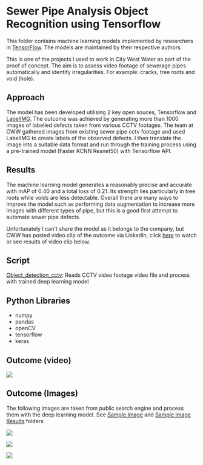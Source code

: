 # Sewer Pipe Analysis Object Recognition using Tensorflow

This folder contains machine learning models implemented by researchers in [TensorFlow](https://tensorflow.org). The models are maintained by their respective authors.

This is one of the projects I used to work in City West Water as part of the proof of concept. The aim is to assess video footage of sewerage pipes automatically and identify irregularities. For example: cracks, tree roots and void (hole). 


## Approach

The model has been developed utilising 2 key open souces, Tensorflow and [LabelIMG](https://github.com/tzutalin/labelImg). The outcome was achieved by generating more than 1000 images of labelled defects taken from various CCTV footages. The team at CWW gathered images from existing sewer pipe cctv footage and used LabelIMG to create labels of the observed defects. I then translate the image into a suitable data format and run through the training process using a pre-trained model (Faster RCNN Resnet50) with Tensorflow API.

## Results

The machine learning model generates a reasonably precise and accurate with mAP of 0.40 and a total loss of 0.21. Its strength lies particularly in tree roots while voids are less detectable. Overall there are many ways to improve the model such as performing data augmentation to increase more images with different types of pipe, but this is a good first attempt to automate sewer pipe defects.

Unfortunately I can't share the model as it belongs to the company, but CWW has posted video clip of the outcome via LinkedIn, click [here](https://www.linkedin.com/posts/city-west-water_machinelearning-innovation-activity-6481329039096320000-vPgW/) to watch or see results of video clip below.


## Script

[Object_detection_cctv](https://github.com/yvien226/Useful-Python-Scripts/blob/master/Deep%20Learning/Sewer%20Pipe%20Object%20Recognition/Object_detection_cctv.py): Reads CCTV video footage video file and process with trained deep learning model


## Python Libraries
- numpy
- pandas
- openCV
- tensorflow
- keras


## Outcome (video)
![](https://github.com/yvien226/Useful-Python-Scripts/blob/master/Deep%20Learning/Sewer%20Pipe%20Object%20Recognition/Tensorflow%20sewer%20pipe%20analysis.gif)

## Outcome (Images)

The following images are taken from public search engine and process them with the deep learning model. See [Sample Image](https://github.com/yvien226/Useful-Python-Scripts/tree/master/Deep%20Learning/Sewer%20Pipe%20Object%20Recognition/Sample%20Image) and [Sample Image Results](https://github.com/yvien226/Useful-Python-Scripts/tree/master/Deep%20Learning/Sewer%20Pipe%20Object%20Recognition/Sample%20Image%20Results) folders

![](https://github.com/yvien226/Useful-Python-Scripts/blob/master/Deep%20Learning/Sewer%20Pipe%20Object%20Recognition/Sample%20Image%20Results/1_result.jpg)

![](https://github.com/yvien226/Useful-Python-Scripts/blob/master/Deep%20Learning/Sewer%20Pipe%20Object%20Recognition/Sample%20Image%20Results/8_result.jpg)

![](https://github.com/yvien226/Useful-Python-Scripts/blob/master/Deep%20Learning/Sewer%20Pipe%20Object%20Recognition/Sample%20Image%20Results/7_result.jpg)



